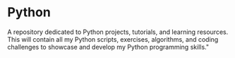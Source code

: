 # Python
A repository dedicated to Python projects, tutorials, and learning resources. This will contain all my Python scripts, exercises, algorithms, and coding challenges to showcase and develop my Python programming skills."
